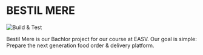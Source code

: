 BESTIL MERE
=======

![Build & Test](https://github.com/jona8690/bestil-mere/workflows/.NET%20Core/badge.svg)

Bestil Mere is our Bachlor project for our course at EASV.
Our goal is simple: Prepare the next generation food order & delivery platform.
